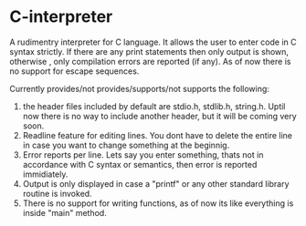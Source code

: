 # C-interpreter
A rudimentry interpreter for C language.
It allows the user to enter code in C syntax strictly. If there are any
print statements then only output is shown, otherwise , only compilation
errors are reported (if any).
As of now there is no support for escape sequences.            
                                        
Currently provides/not provides/supports/not supports the following:                                    
1. the header files included by default are stdio.h, stdlib.h, string.h. Uptil now there is no way to include another header,
but it will be coming very soon.          
2. Readline feature for editing lines. You dont have to delete the entire line in case you want to change something at the beginnig.            
3. Error reports per line. Lets say you enter something, thats not in accordance with C syntax or semantics, then error is reported immidiately.                       
4. Output is only displayed in case a "printf" or any other standard library routine is invoked.          
5. There is no support for writing functions, as of now its like everything is inside "main" method.           

